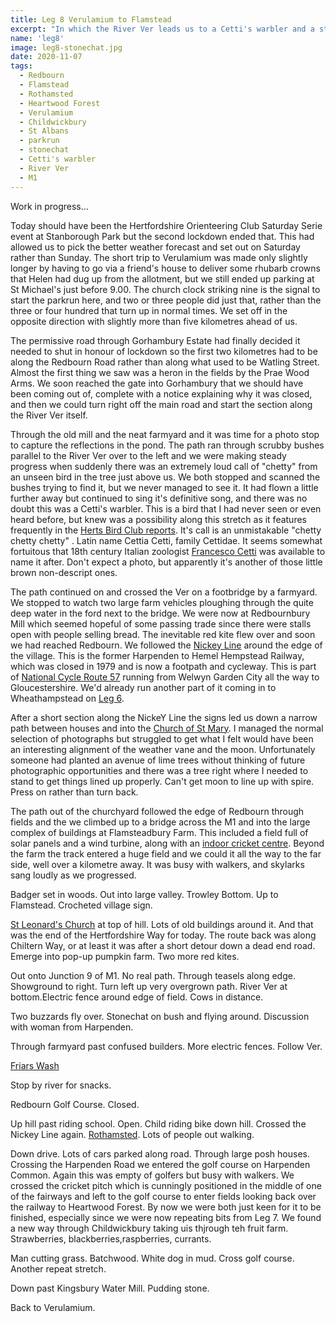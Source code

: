 ```yaml
---
title: Leg 8 Verulamium to Flamstead
excerpt: "In which the River Ver leads us to a Cetti's warbler and a stonechat."
name: 'leg8'
image: leg8-stonechat.jpg
date: 2020-11-07
tags:
  - Redbourn
  - Flamstead
  - Rothamsted
  - Heartwood Forest
  - Verulamium
  - Childwickbury
  - St Albans
  - parkrun
  - stonechat
  - Cetti's warbler
  - River Ver
  - M1
---
```


Work in progress...

Today should have been the Hertfordshire Orienteering Club Saturday Serie event at Stanborough Park but the second lockdown ended that. This had allowed us to pick the better weather forecast and set out on Saturday rather than Sunday. The short trip to Verulamium was made only slightly longer by having to go via a friend's house to deliver some rhubarb crowns that Helen had dug up from the allotment, but we still ended up parking at St Michael's just before 9.00. The church clock striking nine is the signal to start the parkrun here, and two or three people did just that, rather than the three or four hundred that turn up in normal times. We set off in the opposite direction with slightly more than five kilometres ahead of us.

The permissive road through Gorhambury Estate had finally decided it needed to shut in honour of lockdown so the first two kilometres had to be along the Redbourn Road rather than along what used to be Watling Street. Almost the first thing we saw was a heron in the fields by the Prae Wood Arms. We soon reached the gate into Gorhambury that we should have been coming out of, complete with a notice explaining why it was closed, and then we could turn right off the main road and start the section along the River Ver itself.

Through the old mill and the neat farmyard and it was time for a photo stop to capture the reflections in the pond. The path ran through scrubby bushes parallel to the River Ver over to the left and we were making steady progress when suddenly there was an extremely loud call of "chetty" from an unseen bird in the tree just above us. We both stopped and scanned the bushes trying to find it, but we never managed to see it. It had flown a little further away but continued to sing it's definitive song, and there was no doubt this was a Cetti's warbler. This is a bird that I had never seen or even heard before, but knew was a possibility along this stretch as it features frequently in the [Herts Bird Club reports](https://www.hnhs.org/herts-bird-club/home). It's call is an unmistakable "chetty chetty chetty" . Latin name Cettia Cetti, family Cettidae. It seems somewhat fortuitous that 18th century Italian zoologist [Francesco Cetti](https://en.wikipedia.org/wiki/Francesco_Cetti) was available to name it after. Don't expect a photo, but apparently it's another of those little brown non-descript ones.

The path continued on and crossed the Ver on a footbridge by a farmyard. We stopped to watch two large farm vehicles ploughing through the quite deep water in the ford next to the bridge. We were now at Redbournbury Mill which seemed hopeful of some passing trade since there were stalls open with people selling bread. The inevitable red kite flew over and soon we had reached Redbourn. We followed the [Nickey Line](http://www.nickeyline.org/) around the edge of the village. This is the former Harpenden to Hemel Hempstead Railway, which was closed in 1979 and is now a footpath and cycleway. This is part of [National Cycle Route 57](https://www.sustrans.org.uk/find-a-route-on-the-national-cycle-network/route-57/) running from Welwyn Garden City all the way to Gloucestershire. We'd already run another part of it coming in to Wheathampstead on [Leg 6](https://www.maprunner.co.uk/hertsway/post/leg-6-lamer-park-to-sandridge/).

After a short section along the NickeY Line the signs led us down a narrow path between houses and into the [Church of St Mary](https://hertfordshirechurches.weebly.com/redbourn-church-hertfordshire.html). I managed the normal selection of photographs but struggled to get what I felt would have been an interesting alignment of the weather vane and the moon. Unfortunately someone had planted an avenue of lime trees without thinking of future photographic opportunities and there was a tree right where I needed to stand to get things lined up properly. Can't get moon to line up with spire. Press on rather than turn back.

The path out of the churchyard followed the edge of Redbourn through fields and the we climbed up to a bridge across the M1 and into the large complex of buildings at Flamsteadbury Farm. This included a field full of solar panels and a wind turbine, along with an [indoor cricket centre](http://www.cricketfirstchoice.co.uk/). Beyond the farm the track entered a huge field and we could it all the way to the far side, well over a kilometre away. It was busy with walkers, and skylarks sang loudly as we progressed.

Badger set in woods. Out into large valley. Trowley Bottom. Up to Flamstead. Crocheted village sign.

[St Leonard's Church](https://hertfordshirechurches.weebly.com/flamstead-church-hertfordshire.html) at top of hill. Lots of old buildings around it. And that was the end of the Hertfordshire Way for today. The route back was along Chiltern Way, or at least it was after a short detour down a dead end road. Emerge into pop-up pumpkin farm. Two more red kites.

Out onto Junction 9 of M1. No real path. Through teasels along edge. Showground to right. Turn left up very overgrown path. River Ver at bottom.Electric fence around edge of field. Cows in distance.

Two buzzards fly over. Stonechat on bush and flying around. Discussion with woman from Harpenden.

Through farmyard past confused builders. More electric fences. Follow Ver.

[Friars Wash](https://www.wessexarch.co.uk/our-work/friars-wash-redbourn)

Stop by river for snacks.

Redbourn Golf Course. Closed.

Up hill past riding school. Open. Child riding bike down hill. Crossed the Nickey Line again. [Rothamsted](https://www.happyherts.routegadget.co.uk/rg2/#275). Lots of people out walking.

Down drive. Lots of cars parked along road. Through large posh houses. Crossing the Harpenden Road we entered the golf course on Harpenden Common. Again this was empty of golfers but busy with walkers. We crossed the cricket pitch which is cunningly positioned in the middle of one of the fairways and left to the golf course to enter fields looking back over the railway to Heartwood Forest. By now we were both just keen for it to be finished, especially since we were now repeating bits from Leg 7. We found a new way through Childwickbury taking uis thjrough teh fruit farm. Strawberries, blackberries,raspberries, currants.

Man cutting grass. Batchwood. White dog in mud. Cross golf course. Another repeat stretch.

Down past Kingsbury Water Mill. Pudding stone.

Back to Verulamium.

